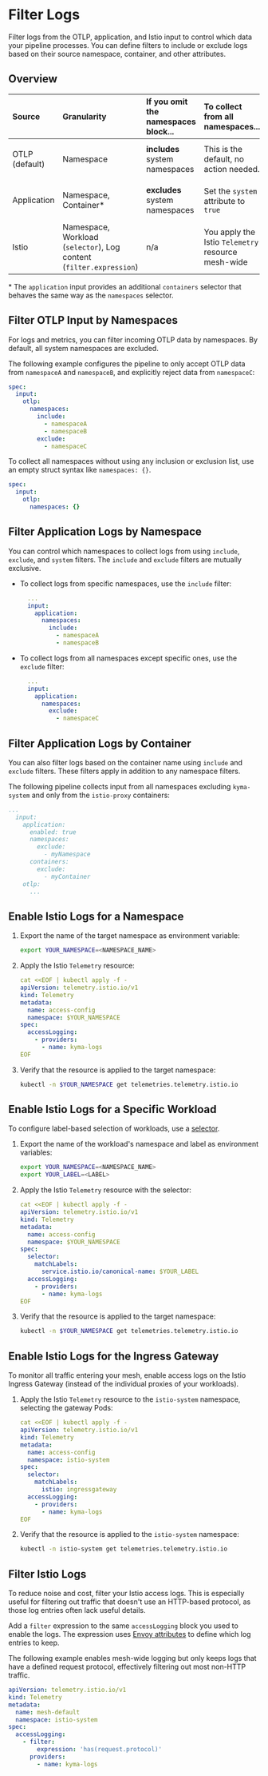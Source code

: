 # Filter Logs

Filter logs from the OTLP, application, and Istio input to control which data your pipeline processes. You can define filters to include or exclude logs based on their source namespace, container, and other attributes.

## Overview

| Source      | Granularity                                       | If you omit the namespaces block... | To collect from **all** namespaces... | To collect from specific namespaces... |
| :---------- | :------------------------------------------------ | :---------------------------------- | :------------------------------------ | :------------------------------------- |
| OTLP (default) | Namespace                                         | **includes** system namespaces      | This is the default, no action needed. | Use the `include` or `exclude` selector |
| Application | Namespace, Container\*                            | **excludes** system namespaces      | Set the `system` attribute to `true`  | Use the `include` or `exclude` selector |
| Istio       | Namespace, Workload (`selector`), Log content (`filter.expression`) | n/a                                 | You apply the Istio `Telemetry` resource mesh-wide | You apply the Istio `Telemetry` resource to specific namespaces |

\* The `application` input provides an additional `containers` selector that behaves the same way as the `namespaces` selector.

## Filter OTLP Input by Namespaces

For logs and metrics, you can filter incoming OTLP data by namespaces. By default, all system namespaces are excluded.

The following example configures the pipeline to only accept OTLP data from `namespaceA` and `namespaceB`, and explicitly reject data from `namespaceC`:

```yaml
spec:
  input:
    otlp:
      namespaces:
        include:
          - namespaceA
          - namespaceB
        exclude:
          - namespaceC
```

To collect all namespaces without using any inclusion or exclusion list, use an empty struct syntax like `namespaces: {}`.

```yaml
spec:
  input:
    otlp:
      namespaces: {}
```

## Filter Application Logs by Namespace

You can control which namespaces to collect logs from using `include`, `exclude`, and `system` filters. The `include` and `exclude` filters are mutually exclusive.

- To collect logs from specific namespaces, use the `include` filter:

    ```yaml
      ...
      input:
        application:
          namespaces:
            include:
              - namespaceA
              - namespaceB
    ```

- To collect logs from all namespaces except specific ones, use the `exclude` filter:

    ```yaml
      ...
      input:
        application:
          namespaces:
            exclude:
              - namespaceC
    ```

## Filter Application Logs by Container

You can also filter logs based on the container name using `include` and `exclude` filters. These filters apply in addition to any namespace filters.

The following pipeline collects input from all namespaces excluding `kyma-system` and only from the `istio-proxy` containers:

```yaml
...
  input:
    application:
      enabled: true
      namespaces:
        exclude:
          - myNamespace
      containers:
        exclude:
          - myContainer
    otlp:
      ...
```

## Enable Istio Logs for a Namespace

1. Export the name of the target namespace as environment variable:

   ```bash
   export YOUR_NAMESPACE=<NAMESPACE_NAME>
   ```

2. Apply the Istio `Telemetry` resource:

   ```yaml
   cat <<EOF | kubectl apply -f -
   apiVersion: telemetry.istio.io/v1
   kind: Telemetry
   metadata:
     name: access-config
     namespace: $YOUR_NAMESPACE
   spec:
     accessLogging:
       - providers:
         - name: kyma-logs
   EOF
   ```

3. Verify that the resource is applied to the target namespace:

   ```bash
   kubectl -n $YOUR_NAMESPACE get telemetries.telemetry.istio.io
   ```

## Enable Istio Logs for a Specific Workload

To configure label-based selection of workloads, use a [selector](https://istio.io/latest/docs/reference/config/type/workload-selector/#WorkloadSelector).

1. Export the name of the workload's namespace and label as environment variables:

    ```bash
    export YOUR_NAMESPACE=<NAMESPACE_NAME>
    export YOUR_LABEL=<LABEL>
    ```

2. Apply the Istio `Telemetry` resource with the selector:

   ```yaml
   cat <<EOF | kubectl apply -f -
   apiVersion: telemetry.istio.io/v1
   kind: Telemetry
   metadata:
     name: access-config
     namespace: $YOUR_NAMESPACE
   spec:
     selector:
       matchLabels:
         service.istio.io/canonical-name: $YOUR_LABEL
     accessLogging:
       - providers:
         - name: kyma-logs
   EOF
   ```

3. Verify that the resource is applied to the target namespace:

   ```bash
   kubectl -n $YOUR_NAMESPACE get telemetries.telemetry.istio.io
   ```

## Enable Istio Logs for the Ingress Gateway

To monitor all traffic entering your mesh, enable access logs on the Istio Ingress Gateway (instead of the individual proxies of your workloads).

1. Apply the Istio `Telemetry` resource to the `istio-system` namespace, selecting the gateway Pods:

   ```yaml
   cat <<EOF | kubectl apply -f -
   apiVersion: telemetry.istio.io/v1
   kind: Telemetry
   metadata:
     name: access-config
     namespace: istio-system
   spec:
     selector:
       matchLabels:
         istio: ingressgateway
     accessLogging:
       - providers:
         - name: kyma-logs
   EOF
   ```

2. Verify that the resource is applied to the `istio-system` namespace:

   ```bash
   kubectl -n istio-system get telemetries.telemetry.istio.io
   ```

## Filter Istio Logs

To reduce noise and cost, filter your Istio access logs. This is especially useful for filtering out traffic that doesn't use an HTTP-based protocol, as those log entries often lack useful details.

Add a `filter` expression to the same `accessLogging` block you used to enable the logs. The expression uses [Envoy attributes](https://www.envoyproxy.io/docs/envoy/latest/intro/arch_overview/advanced/attributes) to define which log entries to keep.

The following example enables mesh-wide logging but only keeps logs that have a defined request protocol, effectively filtering out most non-HTTP traffic.

```yaml
apiVersion: telemetry.istio.io/v1
kind: Telemetry
metadata:
  name: mesh-default
  namespace: istio-system
spec:
  accessLogging:
    - filter:
        expression: 'has(request.protocol)'
      providers:
        - name: kyma-logs
```